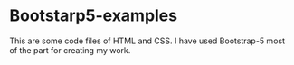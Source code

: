 # Bootstarp5-examples
This are some code files of HTML and CSS. I have used Bootstrap-5 most of the part for creating my work. 
